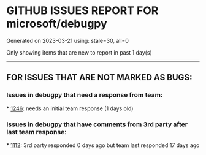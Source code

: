 
# GITHUB ISSUES REPORT FOR microsoft/debugpy


Generated on 2023-03-21 using: stale=30, all=0


Only showing items that are new to report in past 1 day(s)


---

## FOR ISSUES THAT ARE NOT MARKED AS BUGS:


### Issues in debugpy that need a response from team:


\* [1246](https://github.com/microsoft/debugpy/issues/1246 "Unable to install `debugpy` using poetry v1.4.1"): needs an initial team response (1 days old)

### Issues in debugpy that have comments from 3rd party after last team response:


\* [1112](https://github.com/microsoft/debugpy/issues/1112 "Support pyqt6"): 3rd party responded 0 days ago but team last responded 17 days ago
